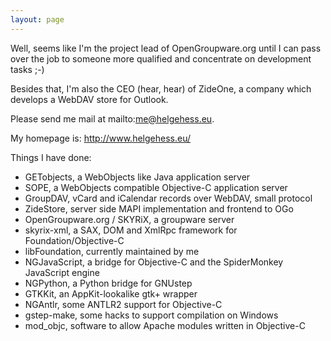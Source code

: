 ```yaml
---
layout: page
---
```




Well, seems like I'm the project lead of OpenGroupware.org until I can pass over the job to someone more qualified and concentrate on development tasks ;-)

Besides that, I'm also the CEO (hear, hear) of ZideOne, a company which develops a WebDAV store for Outlook.

Please send me mail at mailto:me@helgehess.eu.

My homepage is: http://www.helgehess.eu/

Things I have done:
 
 * GETobjects, a WebObjects like Java application server
 * SOPE, a WebObjects compatible Objective-C application server
 * GroupDAV, vCard and iCalendar records over WebDAV, small protocol
 * ZideStore, server side MAPI implementation and frontend to OGo
 * OpenGroupware.org / SKYRiX, a groupware server
 * skyrix-xml, a SAX, DOM and XmlRpc framework for Foundation/Objective-C
 * libFoundation, currently maintained by me
 * NGJavaScript, a bridge for Objective-C and the SpiderMonkey JavaScript engine
 * NGPython, a Python bridge for GNUstep
 * GTKKit, an AppKit-lookalike gtk+ wrapper
 * NGAntlr, some ANTLR2 support for Objective-C
 * gstep-make, some hacks to support compilation on Windows
 * mod_objc, software to allow Apache modules written in Objective-C
